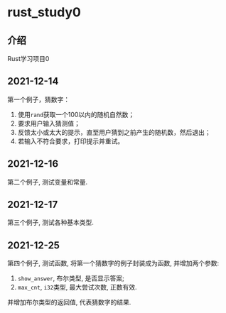 # rust_study0

## 介绍
Rust学习项目0


## 2021-12-14

第一个例子，猜数字：

1. 使用`rand`获取一个100以内的随机自然数；
2. 要求用户输入猜测值；
3. 反馈太小或太大的提示，直至用户猜到之前产生的随机数，然后退出；
4. 若输入不符合要求，打印提示并重试。

## 2021-12-16

第二个例子, 测试变量和常量.

## 2021-12-17

第三个例子, 测试各种基本类型.

## 2021-12-25

第四个例子, 测试函数, 将第一个猜数字的例子封装成为函数, 并增加两个参数:

1. `show_answer`, 布尔类型, 是否显示答案;
2. `max_cnt`, `i32`类型, 最大尝试次数, 正数有效.

并增加布尔类型的返回值, 代表猜数字的结果.
